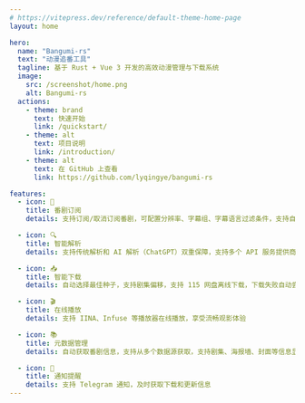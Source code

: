 ```yaml
---
# https://vitepress.dev/reference/default-theme-home-page
layout: home

hero:
  name: "Bangumi-rs"
  text: "动漫追番工具"
  tagline: 基于 Rust + Vue 3 开发的高效动漫管理与下载系统
  image:
    src: /screenshot/home.png
    alt: Bangumi-rs
  actions:
    - theme: brand
      text: 快速开始
      link: /quickstart/
    - theme: alt
      text: 项目说明
      link: /introduction/
    - theme: alt
      text: 在 GitHub 上查看
      link: https://github.com/lyqingye/bangumi-rs

features:
  - icon: 🎯
    title: 番剧订阅
    details: 支持订阅/取消订阅番剧，可配置分辨率、字幕组、字幕语言过滤条件，支持自定义订阅更新间隔

  - icon: 🔍
    title: 智能解析
    details: 支持传统解析和 AI 解析（ChatGPT）双重保障，支持多个 API 服务提供商

  - icon: 📥
    title: 智能下载
    details: 自动选择最佳种子，支持剧集偏移，支持 115 网盘离线下载，下载失败自动尝试其它种子

  - icon: 🎬
    title: 在线播放
    details: 支持 IINA、Infuse 等播放器在线播放，享受流畅观影体验

  - icon: 📚
    title: 元数据管理
    details: 自动获取番剧信息，支持从多个数据源获取，支持剧集、海报墙、封面等信息显示

  - icon: 🔔
    title: 通知提醒
    details: 支持 Telegram 通知，及时获取下载和更新信息
---
```


